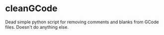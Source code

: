 cleanGCode
==========

Dead simple python script for removing comments and blanks from GCode files. Doesn't do anything else.